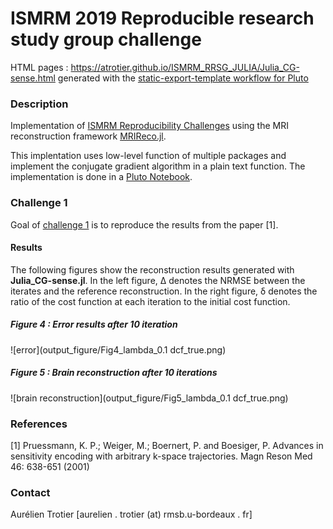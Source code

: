 # ISMRM 2019 Reproducible research study group challenge
HTML pages : https://atrotier.github.io/ISMRM_RRSG_JULIA/Julia_CG-sense.html generated with the [static-export-template workflow for Pluto](https://github.com/JuliaPluto/static-export-template)

### Description

Implementation of [ISMRM Reproducibility Challenges](https://ismrm.github.io/rrsg/) using the MRI reconstruction framework [MRIReco.jl](https://travis-ci.org/github/MagneticResonanceImaging/MRIReco.jl). 

This implentation uses low-level function of multiple packages and implement the conjugate gradient algorithm in a plain text function. The implementation is done in a [Pluto Notebook](https://github.com/fonsp/Pluto.jl).

### Challenge 1

Goal of [challenge 1](https://blog.ismrm.org/2019/04/02/ismrm-reproducible-research-study-group-2019-reproduce-a-seminal-paper-initiative/) is to reproduce the results from the paper [1]. 

#### Results
The following figures show the reconstruction results generated with **Julia_CG-sense.jl**.
In the left figure, Δ denotes the NRMSE between the iterates and the reference reconstruction.
In the right figure, δ denotes the ratio of the cost function at each iteration to the initial cost function.

##### Figure 4 : Error results after 10 iteration

![error](output_figure/Fig4_lambda_0.1 dcf_true.png)

##### Figure 5 : Brain reconstruction after 10 iterations

![brain reconstruction](output_figure/Fig5_lambda_0.1 dcf_true.png)

### References

[1] Pruessmann, K. P.; Weiger, M.; Boernert, P. and Boesiger, P. Advances in sensitivity encoding with arbitrary k-space trajectories. Magn Reson Med 46: 638-651 (2001)

### Contact

Aurélien Trotier [aurelien . trotier (at) rmsb.u-bordeaux . fr]


